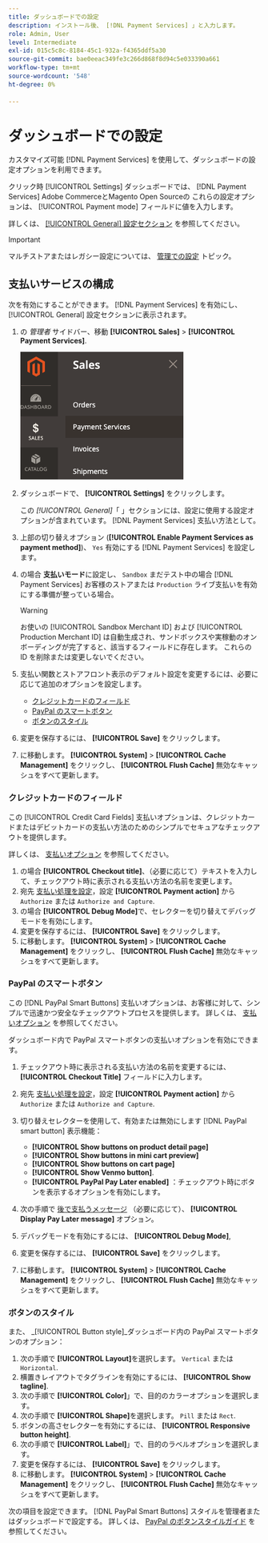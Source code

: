 ```yaml
---
title: ダッシュボードでの設定
description: インストール後、 [!DNL Payment Services] 」と入力します。
role: Admin, User
level: Intermediate
exl-id: 015c5c8c-8184-45c1-932a-f4365ddf5a30
source-git-commit: bae0eeac349fe3c266d868f8d94c5e033390a661
workflow-type: tm+mt
source-wordcount: '548'
ht-degree: 0%

---
```


# ダッシュボードでの設定

カスタマイズ可能 [!DNL Payment Services] を使用して、ダッシュボードの設定オプションを利用できます。

クリック時 [!UICONTROL Settings] ダッシュボードでは、 [!DNL Payment Services] Adobe CommerceとMagento Open Sourceの これらの設定オプションは、 [!UICONTROL Payment mode] フィールドに値を入力します。

詳しくは、 [[!UICONTROL General] 設定セクション](#general-settings) を参照してください。

>[!IMPORTANT]
>
> マルチストアまたはレガシー設定については、 [管理での設定](configure-admin.md) トピック。

## 支払いサービスの構成

次を有効にすることができます。 [!DNL Payment Services] を有効にし、 [!UICONTROL General] 設定セクションに表示されます。

1. の _管理者_ サイドバー、移動 **[!UICONTROL Sales]** > **[!UICONTROL Payment Services]**.

   ![ダッシュボード表示](assets/payment-services-menu-small.png)

1. ダッシュボードで、 **[!UICONTROL Settings]** をクリックします。

   この _[!UICONTROL General]_「 」セクションには、設定に使用する設定オプションが含まれています。 [!DNL Payment Services] 支払い方法として。

1. 上部の切り替えオプション (**[!UICONTROL Enable Payment Services as payment method]**)、 `Yes` 有効にする [!DNL Payment Services] を設定します。

1. の場合 **支払いモード**&#x200B;に設定し、 `Sandbox` まだテスト中の場合 [!DNL Payment Services] お客様のストアまたは `Production` ライブ支払いを有効にする準備が整っている場合。

   >[!WARNING]
   >
   >お使いの [!UICONTROL Sandbox Merchant ID] および [!UICONTROL Production Merchant ID] は自動生成され、サンドボックスや実稼動のオンボーディングが完了すると、該当するフィールドに存在します。 これらの ID を削除または変更しないでください。

1. 支払い関数とストアフロント表示のデフォルト設定を変更するには、必要に応じて追加のオプションを設定します。

   - [クレジットカードのフィールド](#credit-card-fields)
   - [PayPal のスマートボタン](#paypal-smart-buttons)
   - [ボタンのスタイル](#button-style)

1. 変更を保存するには、 **[!UICONTROL Save]** をクリックします。

1. に移動します。 **[!UICONTROL System]** > **[!UICONTROL Cache Management]** をクリックし、 **[!UICONTROL Flush Cache]** 無効なキャッシュをすべて更新します。

### クレジットカードのフィールド

この [!UICONTROL Credit Card Fields] 支払いオプションは、クレジットカードまたはデビットカードの支払い方法のためのシンプルでセキュアなチェックアウトを提供します。

詳しくは、 [支払いオプション](payments-options.md#paypal-smart-buttons) を参照してください。

1. の場合 **[!UICONTROL Checkout title]**、（必要に応じて）テキストを入力して、チェックアウト時に表示される支払い方法の名前を変更します。
1. 宛先 [支払い処理を設定](production.md#set-payment-services-as-payment-method)，設定 **[!UICONTROL Payment action]** から `Authorize` または `Authorize and Capture`.
1. の場合 **[!UICONTROL Debug Mode]**&#x200B;で、セレクターを切り替えてデバッグモードを有効にします。
1. 変更を保存するには、 **[!UICONTROL Save]** をクリックします。
1. に移動します。 **[!UICONTROL System]** > **[!UICONTROL Cache Management]** をクリックし、 **[!UICONTROL Flush Cache]** 無効なキャッシュをすべて更新します。

### PayPal のスマートボタン

この [!DNL PayPal Smart Buttons] 支払いオプションは、お客様に対して、シンプルで迅速かつ安全なチェックアウトプロセスを提供します。 詳しくは、 [支払いオプション](payments-options.md#paypal-smart-buttons) を参照してください。

ダッシュボード内で PayPal スマートボタンの支払いオプションを有効にできます。

1. チェックアウト時に表示される支払い方法の名前を変更するには、 **[!UICONTROL Checkout Title]** フィールドに入力します。
1. 宛先 [支払い処理を設定](production.md#set-payment-services-as-payment-method)，設定 **[!UICONTROL Payment action]** から `Authorize` または `Authorize and Capture`.
1. 切り替えセレクターを使用して、有効または無効にします [!DNL PayPal smart button] 表示機能：
   - **[!UICONTROL Show buttons on product detail page]**
   - **[!UICONTROL Show buttons in mini cart preview]**
   - **[!UICONTROL Show buttons on cart page]**
   - **[!UICONTROL Show Venmo button]**.
   - **[!UICONTROL PayPal Pay Later enabled]** ：チェックアウト時にボタンを表示するオプションを有効にします。

1. 次の手順で [後で支払うメッセージ](payments-options.md#pay-later-button) （必要に応じて）、 **[!UICONTROL Display Pay Later message]** オプション。
1. デバッグモードを有効にするには、 **[!UICONTROL Debug Mode]**,
1. 変更を保存するには、 **[!UICONTROL Save]** をクリックします。
1. に移動します。 **[!UICONTROL System]** > **[!UICONTROL Cache Management]** をクリックし、 **[!UICONTROL Flush Cache]** 無効なキャッシュをすべて更新します。

### ボタンのスタイル

また、 _[!UICONTROL Button style]_ダッシュボード内の PayPal スマートボタンのオプション：

1. 次の手順で **[!UICONTROL Layout]**&#x200B;を選択します。 `Vertical` または `Horizontal`.
1. 横置きレイアウトでタグラインを有効にするには、 **[!UICONTROL Show tagline]**.
1. 次の手順で **[!UICONTROL Color]**」で、目的のカラーオプションを選択します。
1. 次の手順で **[!UICONTROL Shape]**&#x200B;を選択します。 `Pill` または `Rect`.
1. ボタンの高さセレクターを有効にするには、 **[!UICONTROL Responsive button height]**.
1. 次の手順で **[!UICONTROL Label]**」で、目的のラベルオプションを選択します。
1. 変更を保存するには、 **[!UICONTROL Save]** をクリックします。
1. に移動します。 **[!UICONTROL System]** > **[!UICONTROL Cache Management]** をクリックし、 **[!UICONTROL Flush Cache]** 無効なキャッシュをすべて更新します。

次の項目を設定できます。 [!DNL PayPal Smart Buttons] スタイルを管理者またはダッシュボードで設定する。 詳しくは、 [PayPal のボタンスタイルガイド](https://developer.paypal.com/docs/checkout/standard/customize/buttons-style-guide/) を参照してください。
